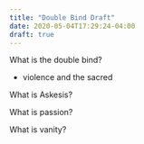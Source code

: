 ```yaml
---
title: "Double Bind Draft"
date: 2020-05-04T17:29:24-04:00
draft: true
---
```




What is the double bind?
 - violence and the sacred


What is Askesis?

What is passion?

What is vanity?

